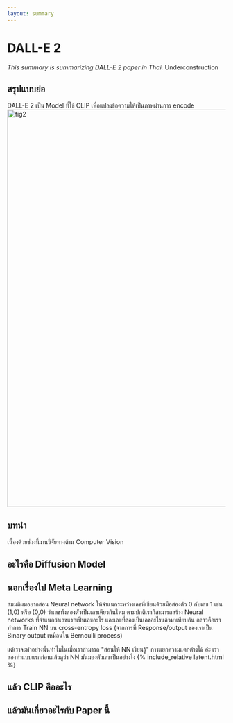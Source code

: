 ```yaml
---
layout: summary
---
```


# DALL-E 2

*This summary is summarizing DALL-E 2 paper in Thai.* Underconstruction

## สรุปแบบย่อ

DALL-E 2 เป็น Model ที่ใช้ CLIP เพื่อแปลงข้อความให้เป็นภาพผ่านการ encode  
<img width="916" alt="fig2" src="https://user-images.githubusercontent.com/50354662/212390595-3cdae2aa-9601-4927-9697-bd945f7b8754.png">

## บทนำ

เนื่องด้วยช่วงนี้งานวิจัยทางด้าน Computer Vision 

## อะไรคือ Diffusion Model

## นอกเรื่องไป Meta Learning

สมมติผมอยากสอน Neural network ให้จำแนกระหว่างเลขที่เขียนด้วยมือสองตัว 0 กับเลข 1 เช่น (1,0) หรือ (0,0) ว่าเลขทั้งสองตัวเป็นเลขเดียวกันไหม ตามปกติเราก็สามารถสร้าง Neural networks ที่จำแนกว่าเลขแรกเป็นเลขอะไร และเลขที่สองเป็นเลขอะไรแล้วมาเทียบกัน กล่าวคือเราทำการ Train NN บน cross-entropy loss (จากการที่ Response/output ของเราเป็น Binary output เหมือนใน Bernoulli process)

แต่เราจะทำอย่างนั้นทำไมในเมื่อเราสามารถ "สอนให้ NN เรียนรู้" การแยกความแตกต่างได้ อ่ะ เราลองทำแบบแรกก่อนแล้วดูว่า NN มันมองตัวเลขเป็นอย่างไง
{% include_relative latent.html %}

## แล้ว CLIP คืออะไร

## แล้วมันเกี่ยวอะไรกับ Paper นี้
